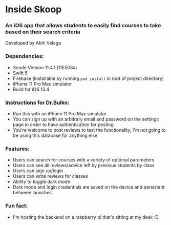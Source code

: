 # Inside Skoop
### An iOS app that allows students to easily find courses to take based on their search criteria
Developed by Abhi Velaga

### Dependencies:
- Xcode Version 11.4.1 (11E503a)
- Swift 5
- Firebase (installable by running `pod install` in root of project directory)
- iPhone 11 Pro Max simulator
- Build for iOS 13.4

### Instructions for Dr.Bulko:
- Run this with an iPhone 11 Pro Max simulator
- You can sign up with an arbitrary email and password on the settings page in order to have authentication for posting
- You're welcome to post reviews to test the functionality, I'm not going to be using this database for anything else

### Features:
- Users can search for courses with a variety of optional parameters
- Users can see all reviews/advice left by previous students by class
- Users can sign up/login
- Users can write reviews for classes
- Ability to toggle dark mode
- Dark mode and login credentials are saved on the device and persistent between launches

### Fun fact:
- I'm hosting the backend on a raspberry pi that's sitting at my desk :D
